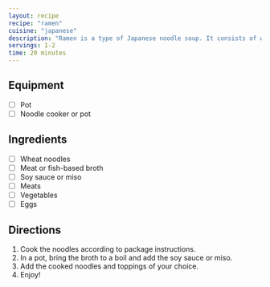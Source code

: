 ```yaml
---
layout: recipe
recipe: "ramen"
cuisine: "japanese"
description: "Ramen is a type of Japanese noodle soup. It consists of wheat noodles in a meat or fish-based broth, often flavored with soy sauce or miso, and topped with various ingredients such as meats, vegetables, and eggs."
servings: 1-2
time: 20 minutes
---
```


## Equipment
- [ ] Pot
- [ ] Noodle cooker or pot

## Ingredients
- [ ] Wheat noodles
- [ ] Meat or fish-based broth
- [ ] Soy sauce or miso
- [ ] Meats
- [ ] Vegetables
- [ ] Eggs

## Directions
1. Cook the noodles according to package instructions.
2. In a pot, bring the broth to a boil and add the soy sauce or miso.
3. Add the cooked noodles and toppings of your choice.
4. Enjoy!
